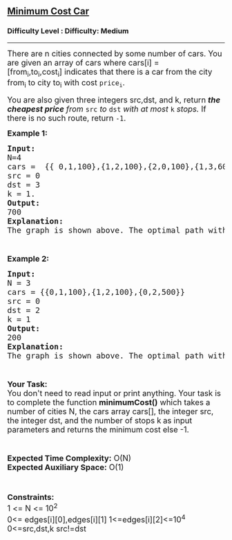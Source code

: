 <h2><a href="https://www.geeksforgeeks.org/problems/minimum-cost-car/1?page=3&difficulty=Medium&status=unsolved,attempted&sprint=94ade6723438d94ecf0c00c3937dad55&sortBy=accuracy">Minimum Cost Car</a></h2><h3>Difficulty Level : Difficulty: Medium</h3><hr><div class="problems_problem_content__Xm_eO"><p><span style="font-size: 18px;">There are n cities connected by some number of cars. You are given an array of cars&nbsp;where cars[i]&nbsp;=[from<sub>i</sub>,to<sub>i</sub>,cost<sub>i</sub>]&nbsp;indicates that there is a car from the city from<sub>i</sub> to city to<sub>i</sub> with cost&nbsp;<code>price<sub>i</sub></code>.</span></p>
<p><span style="font-size: 18px;">You are also given three integers src,dst, and k, return&nbsp;<em><strong>the cheapest price</strong>&nbsp;from&nbsp;</em><code>src</code><em>&nbsp;to&nbsp;</em><code>dst</code><em>&nbsp;with at most&nbsp;</em><code>k</code><em>&nbsp;stops.&nbsp;</em>If there is no such route, return<em>&nbsp;</em><code>-1</code>.</span></p>
<p><strong><span style="font-size: 18px;">Example 1:</span></strong></p>
<pre><span style="font-size: 18px;"><strong>Input:</strong>
N=4
cars =  {{ 0,1,100},{1,2,100},{2,0,100},{1,3,600},{2,3,200}}
src = 0
dst = 3
k = 1.
<strong>Output:</strong>
700
<strong>Explanation:</strong>
The graph is shown above. The optimal path with at most 1 stops from cities 0 to 3 is marked in red and has cost 100 + 600 = 700. Note that the path through cities [0,1,2,3] is cheaper but is invalid because it uses 2 stops.</span></pre>
<p>&nbsp;</p>
<p><strong><span style="font-size: 18px;">Example 2:</span></strong></p>
<pre><span style="font-size: 18px;"><strong>Input:</strong>
N = 3
cars = {{0,1,100},{1,2,100},{0,2,500}}
src = 0
dst = 2
k = 1
<strong>Output:</strong>
200
<strong>Explanation:</strong>
The graph is shown above. The optimal path with at most 1 stops from city 0 to 2 is marked in red and has cost 100 + 100 = 200.</span></pre>
<p>&nbsp;</p>
<p><span style="font-size: 18px;"><strong>Your Task:&nbsp;&nbsp;</strong><br>You don't need to read input or print anything. Your task is to complete the function <strong>minimumCost()</strong>&nbsp;which takes a number of cities N, the cars array&nbsp;cars[], the integer src, the integer dst, and the number of stops k<strong>&nbsp;</strong>as input parameters&nbsp;and returns the minimum cost else -1.</span></p>
<p>&nbsp;</p>
<p><span style="font-size: 18px;"><strong>Expected Time Complexity:</strong>&nbsp;O(N)<br><strong>Expected Auxiliary Space:</strong>&nbsp;O(1)</span><br><br>&nbsp;</p>
<p><span style="font-size: 18px;"><strong>Constraints:</strong><br>1 &lt;= N &lt;= 10<sup>2</sup><br>0&lt;= edges[i][0],edges[i][1] 1&lt;=edges[i][2]&lt;=10<sup>4</sup><br>0&lt;=src,dst,k src!=dst</span></p></div>
